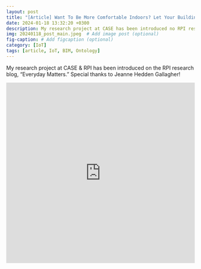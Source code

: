 ```yaml
---
layout: post
title: "[Article] Want To Be More Comfortable Indoors? Let Your Building Help"
date: 2024-01-18 13:32:20 +0300
description: My research project at CASE has been introduced no RPI research blog, "Everyday Matters." # Add post description (optional)
img: 20240118_post_main.jpeg  # Add image post (optional)
fig-caption: # Add figcaption (optional)
category: [IoT]
tags: [article, IoT, BIM, Ontology]
---
```


My research project at CASE & RPI has been introduced on the RPI research blog, “Everyday Matters.” Special thanks to Jeanne Hedden Gallagher!

<iframe src="https://www.linkedin.com/embed/feed/update/urn:li:share:7153498220671737856" height="482" width="504" frameborder="0" allowfullscreen="" title="Embedded RPI post"></iframe>